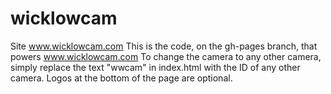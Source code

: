 # wicklowcam
Site www.wicklowcam.com
This is the code, on the gh-pages branch, that powers www.wicklowcam.com
To change the camera to any other camera, simply replace the text "wwcam" in index.html with the ID of any other camera.
Logos at the bottom of the page are optional.
